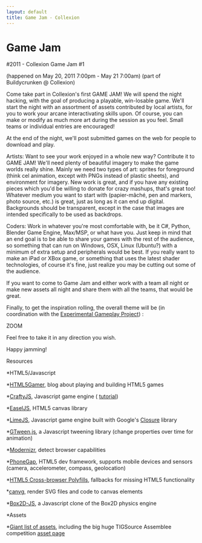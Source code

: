 ```yaml
---
layout: default
title: Game Jam - Collexion
---
```


# Game Jam

#2011 - Collexion Game Jam #1


(happened on May 20, 2011 7:00pm - May 21 7:00am)
(part of Buildycrunken @ Collexion)

Come take part in Collexion's first GAME JAM!  We will spend the night hacking, with the goal of producing a playable, win-losable game.  We'll start the night with an assortment of assets contributed by local artists, for you to work your arcane interactivating skills upon.  Of course, you can make or modify as much more art during the session as you feel.  Small teams or individual entries are encouraged!

At the end of the night, we'll post submitted games on the web for people to download and play.

Artists: Want to see your work enjoyed in a whole new way?  Contribute it to GAME JAM!  We'll need plenty of beautiful imagery to make the game worlds really shine.  Mainly we need two types of art: sprites for foreground (think cel animation, except with PNGs instead of plastic sheets), and environment for imagery.  New work is great, and if you have any existing pieces which you'd be willing to donate for crazy mashups, that's great too!  Whatever medium you want to start with (papier-mâché, pen and markers, photo source, etc.) is great, just as long as it can end up digital.  Backgrounds should be transparent, except in the case that images are intended specifically to be used as backdrops.

Coders: Work in whatever you're most comfortable with, be it C#, Python, Blender Game Engine, Max/MSP, or what have you.  Just keep in mind that an end goal is to be able to share your games with the rest of the audience, so something that can run on Windows, OSX, Linux (Ubuntu?) with a minimum of extra setup and peripherals would be best.  If you really want to make an iPad or XBox game, or something that uses the latest shader technologies, of course it's fine, just realize you may be cutting out some of the audience.

If you want to come to Game Jam and either work with a team all night or make new assets all night and share them with all the teams, that would be great.

Finally, to get the inspiration rolling, the overall theme will be (in coordination with the 
[Experimental Gameplay Project](http://experimentalgameplay.com/)) :

ZOOM

Feel free to take it in any direction you wish.

Happy jamming!

Resources

*HTML5/Javascript

*[HTML5Gamer](http://html5gamer.com/), blog about playing and building HTML5 games


*[CraftyJS](http://craftyjs.com/), Javascript game engine (
[tutorial](http://dailyjs.com/2011/02/11/crafty/))


*[EaselJS](http://easeljs.com/), HTML5 canvas library


*[LimeJS](http://www.limejs.com/), Javascript game engine built with Google's 
[Closure](http://code.google.com/closure/library/) library


*[GTween.js](https://github.com/joshtynjala/gtween.js), a Javascript tweening library (change properties over time for animation)


*[Modernizr](http://www.modernizr.com/), detect browser capabilities


*[PhoneGap](http://www.phonegap.com/), HTML5 dev framework, supports mobile devices and sensors (camera, accelerometer, compass, geolocation)


*[HTML5 Cross-browser Polyfills](https://github.com/Modernizr/Modernizr/wiki/HTML5-Cross-browser-Polyfills), fallbacks for missing HTML5 functionality


*[canvg](https://code.google.com/p/canvg/), render SVG files and code to canvas elements


*[Box2D-JS](https://github.com/thinkpixellab/box2d), a Javascript clone of the Box2D physics engine


*Assets

*[Giant list of assets](http://www.gamedev.net/topic/544073-free-2d3d-art-assets-09/), including the big huge TIGSource Assemblee competition 
[asset page](http://www.derekyu.com/tigs/assemblee/)